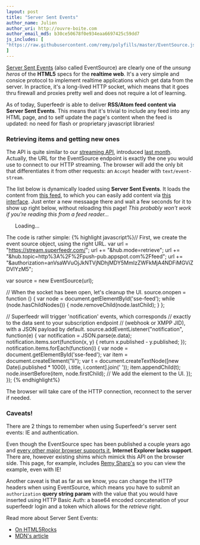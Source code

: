```yaml
---
layout: post
title: "Server Sent Events"
author_name: Julien
author_uri: http://ouvre-boite.com
author_email_md5: b30ce50678f0e934eaa6697425c59dd7
js_includes: [
"https://raw.githubusercontent.com/remy/polyfills/master/EventSource.js"
]
---
```

<script src="../scripts/server-sent-events.js" >
</script>

[Server Sent Events](http://www.w3.org/TR/eventsource/) (also called EventSource) are clearly one of the *unsung heros* of the **HTML5** specs for the **realtime web**. It's a very simple and consice protocol to implement realtime applications which get data from the server. In practice, it's a long-lived HTTP socket, which means that it goes thru firewall and proxies pretty well and does not require a lot of learning.

As of today, Superfeedr is able to deliver **RSS/Atom feed content via Server Sent Events**. This means that it's trivial to include any feed into any HTML page, and to self update the page's content when the feed is updated: no need for flash or proprietary javascript libraries!

### Retrieving items and getting new ones

The API is quite similar to our [streaming API](), introduced [last month](/stream-superfeedr/). Actually, the URL for the EventSource endpoint is exactly the one you would use to connect to our HTTP streaming. The browser will add the only bit that differentiates it from other requests: an <code>Accept</code> header with <code>text/event-stream</code>.

The list below is dynamically loaded using **Server Sent Events**. It loads the content from [this feed](http://push-pub.appspot.com/feed), to which you can easily add content via [this interface](http://push-pub.appspot.com/). Just enter a new messaage there and wait a few seconds for it to show up right below, without reloading this page! *This probably won't work if you're reading this from a feed reader...*

<ul id="sse-feed">Loading...</ul>

The code is rather simple:
{% highlight javascript%}// First, we create the event source object, using the right URL.
var url = "https://stream.superfeedr.com/";
url += "&hub.mode=retrieve";
url += "&hub.topic=http%3A%2F%2Fpush-pub.appspot.com%2Ffeed";
url += "&authorization=anVsaWVuOjJkNTVjNDhjMDY5MmIzZWFkMjA4NDFiMGViZDVlYzM5";

var source = new EventSource(url);

// When the socket has been open, let's cleanup the UI.
source.onopen = function () {
  var node = document.getElementById('sse-feed');
  while (node.hasChildNodes()) {
    node.removeChild(node.lastChild);
  }
};

// Superfeedr will trigger 'notification' events, which corresponds
// exactly to the data sent to your subscription endpoint 
// (webhook or XMPP JID), with a JSON payload by default.
source.addEventListener("notification", function(e) {
  var notification = JSON.parse(e.data);
  notification.items.sort(function(x, y) {
    return x.published - y.published;
  });
  notification.items.forEach(function(i) {
    var node = document.getElementById('sse-feed');
    var item = document.createElement("li");
    var t = document.createTextNode([new Date(i.published * 1000), i.title, i.content].join(' '));
    item.appendChild(t);
    node.insertBefore(item, node.firstChild);
    // We add the element to the UI.
  });
});
{% endhighlight%}

The browser will take care of the HTTP connection, reconnect to the server if needed. 

### Caveats!

There are 2 things to remember when using Superfeedr's server sent events: IE and authentication.

Even though the EventSource spec has been published a couple years ago and [every other major browser supports it](http://caniuse.com/#feat=eventsource), **Internet Explorer lacks support**. There are, however existing shims which mimick this API on the browser side. This page, for example, includes [Remy Sharp's](https://github.com/remy/polyfills/blob/master/EventSource.js) so you can view the example, even with IE!

Another caveat is that as far as we know, you can change the HTTP headers when using EventSource, which means you have to submit an <code>authorization</code> **query string param** with the value that you would have inserted using HTTP Basic Auth: a base64 encoded concatenation of your superfeedr login and a token which allows for the *retrieve* right.

Read more about Server Sent Events:

* [On HTML5Rocks](http://www.html5rocks.com/en/tutorials/eventsource/basics/)
* [MDN's article](https://developer.mozilla.org/en-US/docs/Server-sent_events/Using_server-sent_events)




